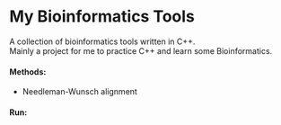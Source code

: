 # My Bioinformatics Tools

A collection of bioinformatics tools written in C++.  
Mainly a project for me to practice C++ and learn some Bioinformatics.

#### Methods:
- Needleman-Wunsch alignment



#### Run:
